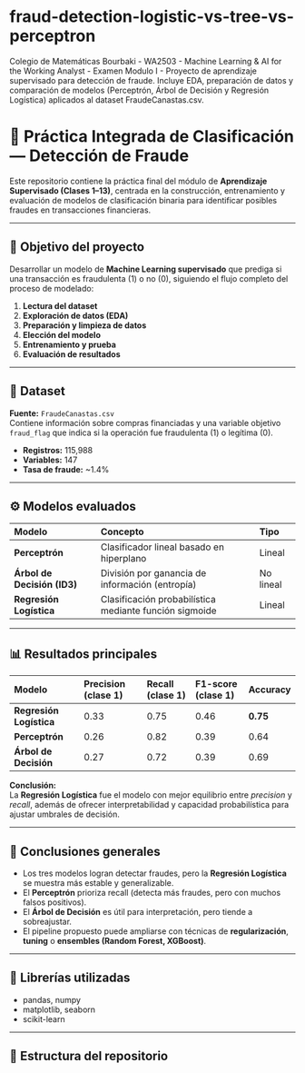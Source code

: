 # fraud-detection-logistic-vs-tree-vs-perceptron
Colegio de Matemáticas Bourbaki - WA2503 - Machine Learning &amp; AI for the Working Analyst - Examen Modulo I -  Proyecto de aprendizaje supervisado para detección de fraude. Incluye EDA, preparación de datos y comparación de modelos (Perceptrón, Árbol de Decisión y Regresión Logística) aplicados al dataset FraudeCanastas.csv.

# 🧠 Práctica Integrada de Clasificación — Detección de Fraude

Este repositorio contiene la práctica final del módulo de **Aprendizaje Supervisado (Clases 1–13)**, 
centrada en la construcción, entrenamiento y evaluación de modelos de clasificación binaria 
para identificar posibles fraudes en transacciones financieras.

---

## 🎯 Objetivo del proyecto
Desarrollar un modelo de **Machine Learning supervisado** que prediga si una transacción es fraudulenta (1) o no (0), 
siguiendo el flujo completo del proceso de modelado:

1. **Lectura del dataset**
2. **Exploración de datos (EDA)**
3. **Preparación y limpieza de datos**
4. **Elección del modelo**
5. **Entrenamiento y prueba**
6. **Evaluación de resultados**

---

## 🧩 Dataset
**Fuente:** `FraudeCanastas.csv`  
Contiene información sobre compras financiadas y una variable objetivo `fraud_flag` 
que indica si la operación fue fraudulenta (1) o legítima (0).

- **Registros:** 115,988  
- **Variables:** 147  
- **Tasa de fraude:** ~1.4%

---

## ⚙️ Modelos evaluados
| Modelo | Concepto | Tipo |
|:--|:--|:--|
| **Perceptrón** | Clasificador lineal basado en hiperplano | Lineal |
| **Árbol de Decisión (ID3)** | División por ganancia de información (entropía) | No lineal |
| **Regresión Logística** | Clasificación probabilística mediante función sigmoide | Lineal |

---

## 📊 Resultados principales
| Modelo | Precision (clase 1) | Recall (clase 1) | F1-score (clase 1) | Accuracy |
|:--|:--|:--|:--|:--|
| **Regresión Logística** | 0.33 | 0.75 | 0.46 | **0.75** |
| **Perceptrón** | 0.26 | 0.82 | 0.39 | 0.64 |
| **Árbol de Decisión** | 0.27 | 0.72 | 0.39 | 0.69 |

**Conclusión:**  
La **Regresión Logística** fue el modelo con mejor equilibrio entre *precision* y *recall*, 
además de ofrecer interpretabilidad y capacidad probabilística para ajustar umbrales de decisión.

---

## 🧾 Conclusiones generales
- Los tres modelos logran detectar fraudes, pero la **Regresión Logística** se muestra más estable y generalizable.  
- El **Perceptrón** prioriza recall (detecta más fraudes, pero con muchos falsos positivos).  
- El **Árbol de Decisión** es útil para interpretación, pero tiende a sobreajustar.  
- El pipeline propuesto puede ampliarse con técnicas de **regularización**, **tuning** o **ensembles (Random Forest, XGBoost)**.

---

## 🧰 Librerías utilizadas
- pandas, numpy  
- matplotlib, seaborn  
- scikit-learn  

---

## 📂 Estructura del repositorio
